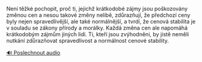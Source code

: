 
Není těžké pochopit, proč ti, jejichž krátkodobé zájmy jsou poškozovány změnou cen a nesou takové změny nelibě, zdůrazňují, že předchozí ceny byly nejen spravedlivější, ale také normálnější, a tvrdí, že cenová stabilita je v souladu se zákony přírody a morálky. Každá změna cen ale napomáhá krátkodobým zájmům jiných lidí. Ti, kteří jsou zvýhodněni, by jistě neměli nutkání zdůrazňovat spravedlivost a normálnost cenové stability.

[🔊 Poslechnout audio](/data/7-paragraphs/audio/chapter_42/para_004-Nen-tk-pochopit-pro-ti-jejich-krtkodob-z.mp3)
